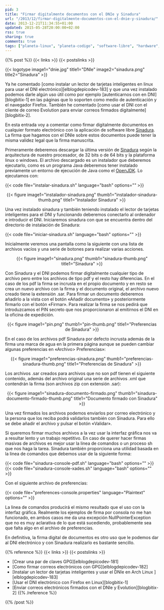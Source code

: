 ```yaml
---
pid: 3
title: "Firmar digitalmente documentos con el DNIe y Sinadura"
url: "/2013/12/firmar-digitalmente-documentos-con-el-dnie-y-sinadura/"
date: 2013-12-21T11:34:55+01:00
updated: 2015-05-28T20:00:00+02:00
rss: true
sharing: true
comments: true
tags: ["planeta-linux", "planeta-codigo", "software-libre", "hardware", "software"]
---
```


{{% post %}}
{{< links >}}
{{< postslinks >}}

{{< logotype image1="dnie.jpg" title1="DNIe" image2="sinadura.png" title2="Sinadura" >}}

Ya he comentado [como instalar un lector de tarjetas inteligentes en linux para usar el DNI electrónico][elblogdepicodev-183] y que una vez instalado podemos darle algún uso útil como por ejemplo [autenticarnos con en DNI][blogbitix-1] en las páginas que lo soporten como medio de autenticación y el navegador Firefox. También he comentado [como usar el DNI con el cliente de correo Evolution para enviar correos firmados digitalmente][blogbitix-2].

En esta entrada voy a comentar como firmar digitalmente documentos en cualquier formato electrónico con la aplicación de software libre [Sinadura](http://www.sinadura.net/es/). La firma que hagamos con el DNIe sobre estos documentos puede tener la misma validez legal que la firma manuscrita.

Primeramente deberemos descargar la última versión de [Sinadura](http://www.sinadura.net/es/) según la arquitectura de nuestro procesador, de 32 bits o de 64 bits y la plataforma linux o windows. El archivo descargado es un instalador que deberemos ejecutarlo, como es un programa Java deberemos tener instalado previamente un entorno de ejecución de Java como el [OpenJDK](http://openjdk.java.net/). Lo ejecutamos con:

{{< code file="instalar-sinadura.sh" language="bash" options="" >}}

<div class="media" style="text-align: center;">
    {{< figure
        image1="instalador-sinadura.png" thumb1="instalador-sinadura-thumb.png" title1="Instalador Sinadura" >}}
</div>

Una vez instalado sinadura y también teniendo instalado el lector de tarjetas inteligentes para el DNI y funcionando deberemos conectarlo al ordenador e introducir el DNI. Iniciaremos sinadura con que se encuentra dentro del directorio de instalación de Sinadura:

{{< code file="iniciar-sinadura.sh" language="bash" options="" >}}

Inicialmente veremos una pantalla como la siguiente con una lista de archivos vacíos y una serie de botones para realizar varias acciones.

<div class="media" style="text-align: center;">
    {{< figure
        image1="sinadura.png" thumb1="sinadura-thumb.png" title1="Sinadura" >}}
</div>

Con Sinadura y el DNI podemos firmar digitalmente cualquier tipo de archivo pero entre los archivos de tipo pdf y el resto hay diferencias. En el caso de los pdf la firma se incrusta en el propio documento y en resto se crea un nuevo archivo con la firma y el documento original, el archivo nuevo creado tiene la extensión .sar. Para firmar un documento deberemos añadirlo a la vista con el botón «Añadir documento» y posteriormente firmarlo con el botón «Firmar». Para realizar la firma se nos pedirá que introduzcamos el PIN secreto que nos proporcionaron al emitirnos el DNI en la oficina de expedición.

<div class="media" style="text-align: center;">
    {{< figure
        image1="pin.png" thumb1="pin-thumb.png" title1="Preferencias de Sinadura" >}}
</div>

En el caso de los archivos pdf Sinadura por defecto incrusta además de la firma una marca de agua en la primera página aunque se pueden cambiar algunas preferencias en «Archivo> Preferencias»:

<div class="media" style="text-align: center;">
    {{< figure
        image1="preferencias-sinadura.png" thumb1="preferencias-sinadura-thumb.png" title1="Preferencias de Sinadura" >}}
</div>

Los archivos .sar creados para archivos que no son pdf tienen el siguiente contenido, además del archivo original una serie de archivos .xml que contendrán la firma (son archivos zip con extensión .sar):

<div class="media" style="text-align: center;">
    {{< figure
        image1="sinadura-documento-firmado.png" thumb1="sinadura-documento-firmado-thumb.png" title1="Documento firmado con Sinadura" >}}
</div>

Una vez firmados los archivos podemos enviarlos por correo electrónico y la persona que los reciba podrá validarlos también con Sinadura. Para ello se debe añadir el archivo y pulsar el botón «Validar».

Si queremos firmar muchos archivos a la vez usar la interfaz gráfica nos va a resultar lento y un trabajo repetitivo. En caso de querer hacer firmas masivas de archivos es mejor usar la linea de comandos o un proceso sh que nos haga la tarea. Sinadura también proporciona una utilidad basada en la linea de comandos que debemos usar de la siguiente forma:

{{< code file="sinadura-console-pdf.sh" language="bash" options="" >}}
{{< code file="sinadura-console-xades.sh" language="bash" options="" >}}

Con el siguiente archivo de preferencias:

{{< code file="preferences-console.properties" language="Plaintext" options="" >}}

La linea de comandos producirá el mismo resultado que el uso con la interfaz gráfica. Realmente los ejemplos de firma por consola no me han funcionado, en ambos casos me da una excepción NullPointerException que no es muy aclarativa de lo que está sucediendo, probablemente sea que falta algo en el archivo de preferencias.

En definitiva, la firma digital de documentos es otro uso que le podemos dar al DNI electrónico y con Sinadura realizarlo es bastante sencillo.

{{% reference %}}
{{< links >}}
{{< postslinks >}}
* [Crear una par de claves GPG][elblogdepicodev-181]
* [Como firmar correos electrónicos con GPG][elblogdepicodev-182]
* [Instalar un lector de tarjetas inteligentes y usar el DNIe en Arch Linux ][elblogdepicodev-183]
* [Usar el DNI electrónico con Firefox en Linux][blogbitix-1]
* [Enviar correos electrónicos firmados con el DNIe y Evolution][blogbitix-2]
{{% /reference %}}

{{% /post %}}

